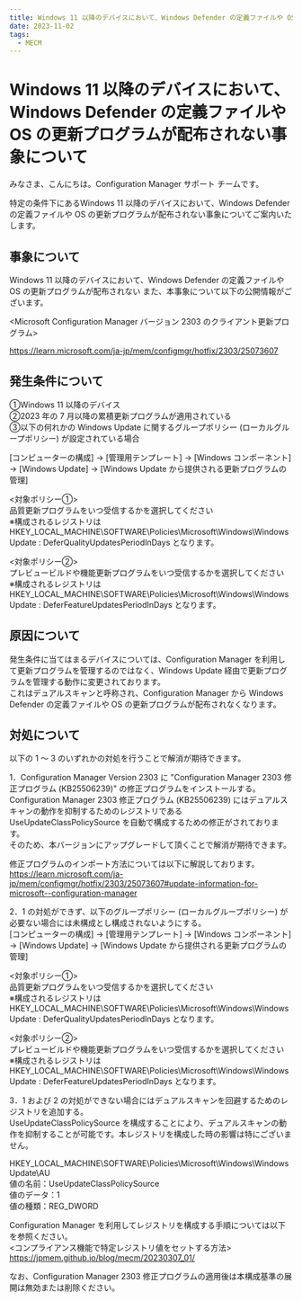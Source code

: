 ```yaml
---
title: Windows 11 以降のデバイスにおいて、Windows Defender の定義ファイルや OS の更新プログラムが配布されない事象について
date: 2023-11-02
tags:
  - MECM
---
```


# Windows 11 以降のデバイスにおいて、Windows Defender の定義ファイルや OS の更新プログラムが配布されない事象について

みなさま、こんにちは。Configuration Manager サポート チームです。

特定の条件下にあるWindows 11 以降のデバイスにおいて、Windows Defender の定義ファイルや OS の更新プログラムが配布されない事象についてご案内いたします。

## 事象について
Windows 11 以降のデバイスにおいて、Windows Defender の定義ファイルや OS の更新プログラムが配布されない
また、本事象について以下の公開情報がございます。

<Microsoft Configuration Manager バージョン 2303 のクライアント更新プログラム>

https://learn.microsoft.com/ja-jp/mem/configmgr/hotfix/2303/25073607


## 発生条件について
①Windows 11 以降のデバイス  
②2023 年の 7 月以降の累積更新プログラムが適用されている  
③以下の何れかの Windows Update に関するグループポリシー (ローカルグループポリシー) が設定されている場合  

[コンピューターの構成] -> [管理用テンプレート] -> [Windows コンポーネント] -> [Windows Update] -> [Windows Update から提供される更新プログラムの管理] 

<対象ポリシー①>  
品質更新プログラムをいつ受信するかを選択してください   
※構成されるレジストリは HKEY_LOCAL_MACHINE\SOFTWARE\Policies\Microsoft\Windows\WindowsUpdate : DeferQualityUpdatesPeriodInDays となります。

<対象ポリシー②>  
プレビュービルドや機能更新プログラムをいつ受信するかを選択してください  
※構成されるレジストリは HKEY_LOCAL_MACHINE\SOFTWARE\Policies\Microsoft\Windows\WindowsUpdate : DeferFeatureUpdatesPeriodInDays となります。

## 原因について
発生条件に当てはまるデバイスについては、Configuration Manager を利用して更新プログラムを管理するのではなく、Windows Update 経由で更新プログラムを管理する動作に変更されております。  
これはデュアルスキャンと呼称され、Configuration Manager から Windows Defender の定義ファイルや OS の更新プログラムが配布されなくなります。

## 対処について
以下の 1 ～ 3 のいずれかの対処を行うことで解消が期待できます。  

1．Configuration Manager Version 2303 に "Configuration Manager 2303 修正プログラム (KB25506239)" の修正プログラムをインストールする。  
Configuration Manager 2303 修正プログラム (KB25506239) にはデュアルスキャンの動作を抑制するためのレジストリである UseUpdateClassPolicySource を自動で構成するための修正がされております。  
そのため、本バージョンにアップグレードして頂くことで解消が期待できます。  

修正プログラムのインポート方法については以下に解説しております。  
https://learn.microsoft.com/ja-jp/mem/configmgr/hotfix/2303/25073607#update-information-for-microsoft--configuration-manager

2．1 の対処ができず、以下のグループポリシー (ローカルグループポリシー) が必要ない場合には未構成とし構成されないようにする。  
[コンピューターの構成] -> [管理用テンプレート] -> [Windows コンポーネント] -> [Windows Update] -> [Windows Update から提供される更新プログラムの管理] 

<対象ポリシー①>  
品質更新プログラムをいつ受信するかを選択してください   
※構成されるレジストリは HKEY_LOCAL_MACHINE\SOFTWARE\Policies\Microsoft\Windows\WindowsUpdate : DeferQualityUpdatesPeriodInDays となります。

<対象ポリシー②>  
プレビュービルドや機能更新プログラムをいつ受信するかを選択してください  
※構成されるレジストリは HKEY_LOCAL_MACHINE\SOFTWARE\Policies\Microsoft\Windows\WindowsUpdate : DeferFeatureUpdatesPeriodInDays となります。  

3．1 および 2 の対処ができない場合にはデュアルスキャンを回避するためのレジストリを追加する。  
UseUpdateClassPolicySource を構成することにより、デュアルスキャンの動作を抑制することが可能です。本レジストリを構成した時の影響は特にございません。   

HKEY_LOCAL_MACHINE\SOFTWARE\Policies\Microsoft\Windows\WindowsUpdate\AU  
値の名前：UseUpdateClassPolicySource  
値のデータ：1  
値の種類：REG_DWORD  

Configuration Manager を利用してレジストリを構成する手順については以下を参照ください。   
<コンプライアンス機能で特定レジストリ値をセットする方法>  
https://jpmem.github.io/blog/mecm/20230307_01/

なお、Configuration Manager 2303 修正プログラムの適用後は本構成基準の展開は無効または削除ください。
